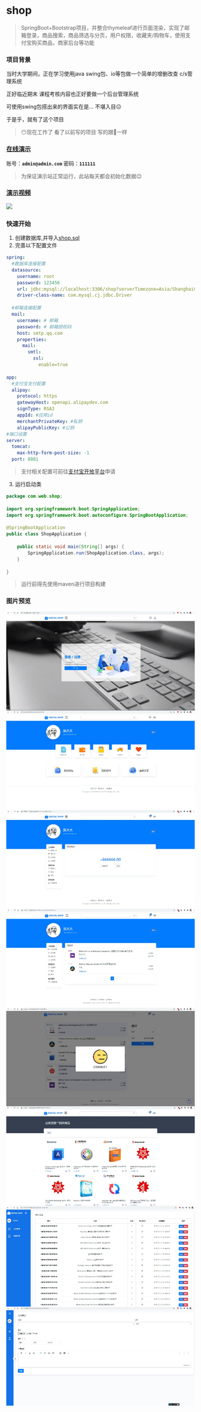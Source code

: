 # shop
> SpringBoot+Bootstrap项目，并整合thymeleaf进行页面渲染，实现了邮箱登录，商品搜索，商品筛选与分页，用户权限，收藏夹/购物车，使用支付宝购买商品，商家后台等功能

### 项目背景
当时大学期间，正在学习使用java swing包、io等包做一个简单的增删改查 c/s管理系统 

正好临近期末 课程考核内容也正好要做一个后台管理系统

可使用swing包搭出来的界面实在是... 不堪入目😐

于是乎，就有了这个项目

>😶现在工作了 看了以前写的项目 写的跟💩一样

### [在线演示](https://shop.5hp.cc)

账号：**`admin@admin.com`** 密码：**`111111`**

> 为保证演示站正常运行，此站每天都会初始化数据😉

### [演示视频](https://www.bilibili.com/video/BV1i54y1a7wu)
[![](https://i.imgur.com/vKb2F1B.png)](https://www.bilibili.com/video/BV1i54y1a7wu)

### 快速开始
1. 创建数据库,并导入[shop.sql](docs/shop.sql)
2. 完善以下配置文件
```yaml
spring:
  #数据库连接配置
  datasource:
    username: root
    password: 123456
    url: jdbc:mysql://localhost:3306/shop?serverTimezone=Asia/Shanghai&max_allowed_packet=30000000
    driver-class-name: com.mysql.cj.jdbc.Driver

  #邮箱连接配置
  mail:
    username: # 邮箱
    password: # 邮箱授权码
    host: smtp.qq.com
    properties:
      mail:
        smtl:
          ssl:
            enable=true
          
app:
  #支付宝支付配置
  alipay:
    protocol: https
    gatewayHost: openapi.alipaydev.com
    signType: RSA2
    appId: #应用id
    merchantPrivateKey: #私钥
    alipayPublicKey: #公钥
#端口设置
server:
  tomcat:
    max-http-form-post-size: -1
  port: 8081

```
> 支付相关配置可前往[支付宝开放平台](https://www.alipay.com/)申请

3. 运行启动类
```java
package com.web.shop;

import org.springframework.boot.SpringApplication;
import org.springframework.boot.autoconfigure.SpringBootApplication;

@SpringBootApplication
public class ShopApplication {

    public static void main(String[] args) {
        SpringApplication.run(ShopApplication.class, args);
    }

}

```
> 运行前得先使用maven进行项目构建

### 图片预览
<img align="center" src="docs/mmexport1610503042771.jpg"/>
<img align="center" src="docs/mmexport1610503048677.jpg"/>
<img align="center" src="docs/mmexport1610503052162.jpg"/>
<img align="center" src="docs/mmexport1610503054856.jpg"/>
<img align="center" src="docs/mmexport1610503057382.jpg"/>
<img align="center" src="docs/mmexport1610503059301.jpg"/>
<img align="center" src="docs/mmexport1610503063703.jpg"/>
<img align="center" src="docs/mmexport1610503066133.jpg"/>
